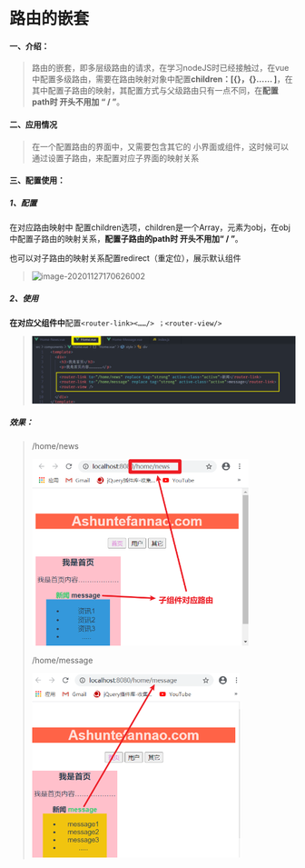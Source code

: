 # 路由的嵌套

#### 一、介绍：

> 路由的嵌套，即多层级路由的请求，在学习nodeJS时已经接触过，在vue中配置多级路由，需要在路由映射对象中配置**children：[{}，{}…… ]**，在其中配置子路由的映射，其配置方式与父级路由只有一点不同，在**配置path时 开头不用加 “ / ”**。



#### 二、应用情况

> 在一个配置路由的界面中，又需要包含其它的 小界面或组件，这时候可以通过设置子路由，来配置对应子界面的映射关系



#### 三、配置使用：

##### 1、配置

在对应路由映射中 配置children选项，children是一个Array，元素为obj，在obj中配置子路由的映射关系，**配置子路由的path时 开头不用加“ / ”**。

也可以对子路由的映射关系配置redirect（重定位），展示默认组件

>
>
>![image-20201127170626002](file://D:/%E8%BD%AF%E5%B7%A5/WEB/demo/VUE.js/14%20%20Vue-router/4%20%E8%B7%AF%E7%94%B1%E7%9A%84%E5%B5%8C%E5%A5%97/%E8%B7%AF%E7%94%B1%E7%9A%84%E5%B5%8C%E5%A5%97-%E7%AC%94%E8%AE%B0/%E8%B7%AF%E7%94%B1%E7%9A%84%E5%B5%8C%E5%A5%97.assets/image-20201127170626002.png?lastModify=1606468189)



##### 2、使用

​	**在对应父组件中**配置`<router-link><……/> ；<router-view/>`

>
>
>![image-20201127171429302](路由的嵌套.assets/image-20201127171429302.png)

##### 效果：

>/home/news
>
><img src="路由的嵌套.assets/image-20201127171628858.png" alt="image-20201127171628858" style="zoom:60%;" />
>
>/home/message
>
><img src="路由的嵌套.assets/image-20201127171724694.png" alt="image-20201127171724694" style="zoom:60%;" />

